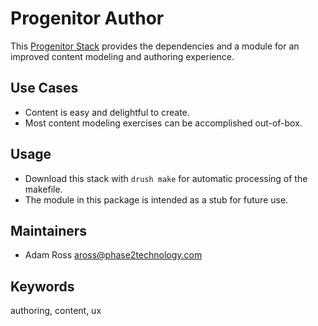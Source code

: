 # Progenitor Author

This [Progenitor Stack](http://github.com/phase2/progenitor) provides the
dependencies and a module for an improved content modeling and authoring experience.

## Use Cases

* Content is easy and delightful to create.
* Most content modeling exercises can be accomplished out-of-box.

## Usage

* Download this stack with `drush make` for automatic processing of the makefile.
* The module in this package is intended as a stub for future use.

## Maintainers

* Adam Ross <aross@phase2technology.com>

## Keywords

authoring, content, ux




